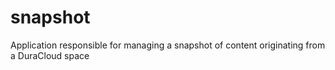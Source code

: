 snapshot
========

Application responsible for managing a snapshot of content originating from a DuraCloud space
